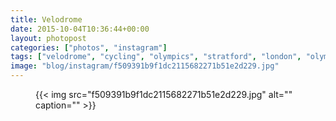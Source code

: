 ```yaml
---
title: Velodrome
date: 2015-10-04T10:36:44+00:00
layout: photopost
categories: ["photos", "instagram"]
tags: ["velodrome", "cycling", "olympics", "stratford", "london", "olympicpark"]
image: "blog/instagram/f509391b9f1dc2115682271b51e2d229.jpg"
---
```


<figure class="photo photo--square">
  {{< img src="f509391b9f1dc2115682271b51e2d229.jpg" alt="" caption="" >}}

</figure>


